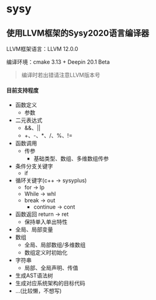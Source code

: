 # sysy

使用LLVM框架的Sysy2020语言编译器
---

LLVM框架语言：LLVM 12.0.0

编译环境：cmake 3.13 + Deepin 20.1 Beta
> 编译时若出错请注意LLVM版本号

#### 目前支持程度

- 函数定义
  - 参数
- 二元表达式
  - &&、||
  - +、-、*、/、%、!=
- 函数调用
  - 传参
    - 基础类型、数组、多维数组传参
- 条件分支关键字
  - if
- 循环关键字(c++ -> sysyplus)
  - for -> lp
  - While -> whl
  - break -> out
    - continue -> cont
- 函数返回 return -> ret
  - 保持单入单出特性
- 全局、局部变量
- 数组
  - 全局、局部数组/多维数组
  - 数组定义时初始化
- 字符串
  - 局部、全局声明、传值
- 生成AST语法树
- 生成对应系统架构的目标代码
- ...(比较懒，不想写)

